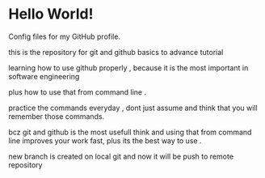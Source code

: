 # Hello World!

Config files for my GitHub profile.

this is the repository for git and github basics to advance tutorial

learning how to use github properly , because it is the most important in software engineering 

plus how to use that from command line .

practice the commands everyday , dont just assume and think that you will remember those commands.

bcz git and github is the most usefull think and using that from command line improves your work fast, plus its the best way to use .

new branch is created on local git and now it will be push to remote repository
